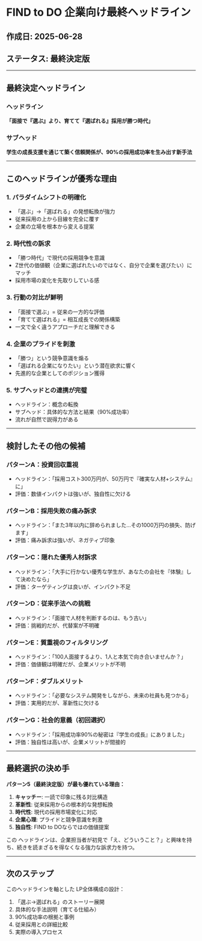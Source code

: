 # FIND to DO 企業向け最終ヘッドライン

## 作成日: 2025-06-28
## ステータス: 最終決定版

---

## 最終決定ヘッドライン

### ヘッドライン
**「面接で『選ぶ』より、育てて『選ばれる』採用が勝つ時代」**

### サブヘッド
**学生の成長支援を通じて築く信頼関係が、90%の採用成功率を生み出す新手法**

---

## このヘッドラインが優秀な理由

### 1. パラダイムシフトの明確化
- 「選ぶ」→「選ばれる」の発想転換が強力
- 従来採用の上から目線を完全に覆す
- 企業の立場を根本から変える提案

### 2. 時代性の訴求
- 「勝つ時代」で現代の採用競争を意識
- Z世代の価値観（企業に選ばれたいのではなく、自分で企業を選びたい）にマッチ
- 採用市場の変化を先取りしている感

### 3. 行動の対比が鮮明
- 「面接で選ぶ」= 従来の一方的な評価
- 「育てて選ばれる」= 相互成長での関係構築
- 一文で全く違うアプローチだと理解できる

### 4. 企業のプライドを刺激
- 「勝つ」という競争意識を煽る
- 「選ばれる企業になりたい」という潜在欲求に響く
- 先進的な企業としてのポジション獲得

### 5. サブヘッドとの連携が完璧
- ヘッドライン：概念の転換
- サブヘッド：具体的な方法と結果（90%成功率）
- 流れが自然で説得力がある

---

## 検討したその他の候補

### パターンA：投資回収重視
- ヘッドライン：「採用コスト300万円が、50万円で『確実な人材+システム』に」
- 評価：数値インパクトは強いが、独自性に欠ける

### パターンB：採用失敗の痛み訴求
- ヘッドライン：「また3年以内に辞められました...その1000万円の損失、防げます」
- 評価：痛み訴求は強いが、ネガティブ印象

### パターンC：隠れた優秀人材訴求
- ヘッドライン：「大手に行かない優秀な学生が、あなたの会社を『体験』して決めたなら」
- 評価：ターゲティングは良いが、インパクト不足

### パターンD：従来手法への挑戦
- ヘッドライン：「面接で人材を判断するのは、もう古い」
- 評価：挑戦的だが、代替案が不明確

### パターンE：質重視のフィルタリング
- ヘッドライン：「100人面接するより、1人と本気で向き合いませんか？」
- 評価：価値観は明確だが、企業メリットが不明

### パターンF：ダブルメリット
- ヘッドライン：「必要なシステム開発をしながら、未来の社員も見つかる」
- 評価：実用的だが、革新性に欠ける

### パターンG：社会的意義（初回選択）
- ヘッドライン：「採用成功率90%の秘密は『学生の成長』にありました」
- 評価：独自性は高いが、企業メリットが間接的

---

## 最終選択の決め手

**パターン5（最終決定版）が最も優れている理由：**

1. **キャッチー**: 一読で印象に残る対比構造
2. **革新性**: 従来採用からの根本的な発想転換
3. **時代性**: 現代の採用市場変化に対応
4. **企業心理**: プライドと競争意識を刺激
5. **独自性**: FIND to DOならではの価値提案

この ヘッドラインは、企業担当者が初見で「え、どういうこと？」と興味を持ち、続きを読まざるを得なくなる強力な訴求力を持つ。

---

## 次のステップ

このヘッドラインを軸とした LP全体構成の設計：
1. 「選ぶ→選ばれる」のストーリー展開
2. 具体的な手法説明（育てる仕組み）
3. 90%成功率の根拠と事例
4. 従来採用との詳細比較
5. 実際の導入プロセス
